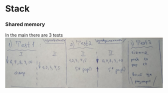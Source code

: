 # Stack #
### Shared memory ###
In the main there are 3 tests
![alt text](tests.png "Описание будет тут")
